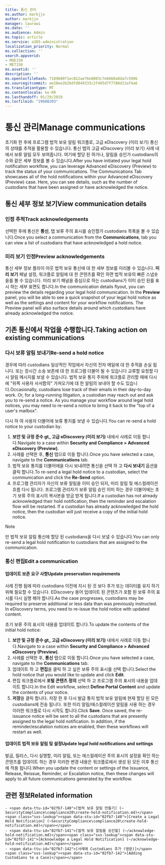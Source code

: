 ```yaml
---
title: 통신 관리
ms.author: markjjo
author: markjjo
manager: laurawi
ms.date: ''
ms.audience: Admin
ms.topic: article
ms.service: o365-administration
localization_priority: Normal
ms.collection: ''
search.appverid:
- MOE150
- MET150
ms.assetid: ''
description: ''
ms.openlocfilehash: 7189680f1ec022ae76e8003c7e6660a8da7c5906
ms.sourcegitcommit: ee28ee2b2bdfd049333c2f495d7f7780d13af4a6
ms.translationtype: MT
ms.contentlocale: ko-KR
ms.lasthandoff: 01/29/2019
ms.locfileid: "29608203"
---
```

# <a name="manage-communications"></a><span data-ttu-id="02fb7-102">통신 관리</span><span class="sxs-lookup"><span data-stu-id="02fb7-102">Manage communications</span></span>

<span data-ttu-id="02fb7-p101">초기화 한 후에 프로그램 법적 보유 알림 워크플로, 고급 eDiscovery (미리 보기) 통신의 상태를 추적을 활용할 수 있습니다. 통신 탭의 고급 eDiscovery (미리 보기) 사례 내에서 보류 알림 모두 보여줍니다. 여기에 할당 된 하거나, 알림을 승인가 custodians의 수와 같은 세부 정보를 볼 수 있습니다.</span><span class="sxs-lookup"><span data-stu-id="02fb7-p101">After you have initiated your legal hold notification workflow, you can leverage  Advanced eDiscovery (Preview) to track the status of your communications. The Communications Tab showcases all of the hold notifications within your Advanced eDiscovery (Preview) case. Here, you can see details, such as the number of custodians that have been assigned or have acknowledged the notice.</span></span>

## <a name="view-communication-details"></a><span data-ttu-id="02fb7-106">통신 세부 정보 보기</span><span class="sxs-lookup"><span data-stu-id="02fb7-106">View communication details</span></span>

### <a name="track-acknowledgements"></a><span data-ttu-id="02fb7-107">인정 추적</span><span class="sxs-lookup"><span data-stu-id="02fb7-107">Track acknowledgements</span></span>

<span data-ttu-id="02fb7-108">선택한 후에 통신은 **통신**, 탭 보류 주의 표시를 승인할가 custodians 목록을 볼 수 있습니다.</span><span class="sxs-lookup"><span data-stu-id="02fb7-108">Once you select a communication from the **Communications**, tab you can view a list of custodians that have acknowledged a hold notice.</span></span> 

### <a name="preview-acknowledgements"></a><span data-ttu-id="02fb7-109">미리 보기 인정</span><span class="sxs-lookup"><span data-stu-id="02fb7-109">Preview acknowledgements</span></span>

<span data-ttu-id="02fb7-p102">통신 세부 정보 플라이 아웃 법적 보유 통신에 대 한 세부 정보를 미리볼 수 있습니다. **미리 보기** 패널 설정, 워크플로 알림에 대 한 콘텐츠를 확인 하면 법적 보유의 빠른 스냅숏을를 볼 수 있습니다. 미리 보기 패널을 중심으로 하는 custodians가 이미 승인 된를 표시 하는 세부 표면도 합니다.</span><span class="sxs-lookup"><span data-stu-id="02fb7-p102">In the communication details flyout, you can preview the details regarding your legal hold communication. In the **Preview** panel, you will be able to see a quick snapshot of your legal hold notice as well as the settings and content for your workflow notifications. The Preview panel will also surface details around which custodians have already acknowledged the notice.</span></span>

## <a name="taking-action-on-existing-communications"></a><span data-ttu-id="02fb7-113">기존 통신에서 작업을 수행합니다.</span><span class="sxs-lookup"><span data-stu-id="02fb7-113">Taking action on existing communications</span></span>

### <a name="re-send-a-hold-notice"></a><span data-ttu-id="02fb7-114">다시 보류 알림 보내기</span><span class="sxs-lookup"><span data-stu-id="02fb7-114">Re-send a hold notice</span></span>

<span data-ttu-id="02fb7-p103">경우에 따라 custodians 일상적인 작업에서 자신의 전자 메일에 대 한 추적을 손실 됩니다. 또는 장시간 소송 보존에 대 한 프로그램 더불어 될 수 있습니다 교류할 요청할 다시 알림 메시지를 보낼 수 있습니다. 법적 보유 통지 주위에 워크플로 관리할 때에 다시에 "위쪽 사용자 사서함의" 가져오기에 대 한 알림의 보내야 할 수도 있습니다.</span><span class="sxs-lookup"><span data-stu-id="02fb7-p103">Occasionally, custodians lose track of their emails in their day-to-day work. Or, for a long-running litigation, a custodian may reach out and ask you to re-send a notice. As you manage your workflow around legal hold notices, you may need to re-send a notice to bring it back to the "top of a user's mailbox".</span></span>

<span data-ttu-id="02fb7-118">다시 하 여 사용자 더불어에 보류 통지를 보낼 수 있습니다.</span><span class="sxs-lookup"><span data-stu-id="02fb7-118">You can re-send a hold notice to your custodian by:</span></span>
1. <span data-ttu-id="02fb7-119">**보안 및 규정 준수 gt_ 고급 eDiscovery (미리 보기)** 내에서 사례로 이동 합니다.</span><span class="sxs-lookup"><span data-stu-id="02fb7-119">Navigate to a case within **Security and Compliance > Advanced eDiscovery (Preview)**.</span></span>
2. <span data-ttu-id="02fb7-120">사례를 선택한 후, **통신** 탭으로 이동 합니다.</span><span class="sxs-lookup"><span data-stu-id="02fb7-120">Once you have selected a case, navigate to the **Communications** tab.</span></span>
3. <span data-ttu-id="02fb7-121">법적 보유 통지를 더불어에을 다시 보내려면 통신을 선택 하 고 **다시 보내기** 옵션을 클릭 합니다.</span><span class="sxs-lookup"><span data-stu-id="02fb7-121">To re-send a legal hold notice to a custodian, select the communication and click the **Re-Send** option.</span></span>
4. <span data-ttu-id="02fb7-p104">프로그램 관리자가 자신의 보류 알림을 이미 승인 되지, 미리 알림 및 에스컬레이션 흐름 다시 됩니다. 프로그램 관리자가 보류 알림 승인 이미 하는 경우 더불어에는 초기 보류 주의 표시의 복사본을 방금 받게 됩니다.</span><span class="sxs-lookup"><span data-stu-id="02fb7-p104">If a custodian has not already acknowledged their hold notification, then the reminder and escalation flow will be restarted. If a custodian has already acknowledged the hold notice, then the custodian will just receive a copy of the initial hold notice.</span></span>

> [!NOTE]
> <span data-ttu-id="02fb7-124">만 법적 보유 알림 통신에 할당 된 custodians을 다시 보낼 수 있습니다.</span><span class="sxs-lookup"><span data-stu-id="02fb7-124">You can only re-send a legal hold notification to custodians that are assigned to the communication.</span></span> 

### <a name="edit-a-communication"></a><span data-ttu-id="02fb7-125">통신 편집</span><span class="sxs-lookup"><span data-stu-id="02fb7-125">Edit a communication</span></span>

#### <a name="update-preservation-requirements"></a><span data-ttu-id="02fb7-126">업데이트 보존 요구 사항</span><span class="sxs-lookup"><span data-stu-id="02fb7-126">Update preservation requirements</span></span>
  
<span data-ttu-id="02fb7-p105">사례 진행 됨에 따라 custodians 이전에 지시 된 것 보다 추가 또는 데이터를 유지 하기 위해 필요할 수 있습니다. EDiscovery 용어 업데이트 된 콘텐츠가 포함 된 보류 주의 표시를 다시 실행 해야 합니다.</span><span class="sxs-lookup"><span data-stu-id="02fb7-p105">As the case progresses, custodians may be required to preserve additional or less data than was previously instructed. In eDiscovery terms, you need to re-issue the hold notice with updated content.</span></span>

<span data-ttu-id="02fb7-129">초기 보류 주의 표시의 내용을 업데이트 합니다.</span><span class="sxs-lookup"><span data-stu-id="02fb7-129">To update the contents of the initial hold notice:</span></span>

1. <span data-ttu-id="02fb7-130">**보안 및 규정 준수 gt_ 고급 eDiscovery (미리 보기)** 내에서 사례로 이동 합니다.</span><span class="sxs-lookup"><span data-stu-id="02fb7-130">Navigate to a case within **Security and Compliance > Advanced eDiscovery (Preview)**.</span></span>
2. <span data-ttu-id="02fb7-131">사례를 선택한 후, **통신** 탭으로 이동 합니다.</span><span class="sxs-lookup"><span data-stu-id="02fb7-131">Once you have selected a case, navigate to the **Communications** tab.</span></span>
3. <span data-ttu-id="02fb7-132">업데이트 하 고 **편집**을 클릭 하 고 싶은 보류 주의 표시를 선택 합니다.</span><span class="sxs-lookup"><span data-stu-id="02fb7-132">Select the hold notice that you would like to update and click **Edit**.</span></span>
4. <span data-ttu-id="02fb7-133">편집 워크플로에서 **포털 콘텐츠 정의** 선택 하 고 프로그램 주의 표시의 내용을 업데이트 합니다.</span><span class="sxs-lookup"><span data-stu-id="02fb7-133">In the Edit workflow, select **Define Portal Content** and update the contents of your notice.</span></span> 
5. <span data-ttu-id="02fb7-p106">**저장**을 클릭 합니다. 저장 한 후 다시 발급 통지 법적 보유 알림에 현재 할당 된 모든 custodians에 전송 됩니다. 또한 미리 알림/에스컬레이션 알림을 사용 하는 경우 이러한 워크플로 다시 시작도 합니다.</span><span class="sxs-lookup"><span data-stu-id="02fb7-p106">Click **Save**. Once saved, the re-issuance notice will be sent to all the custodians that are presently assigned to the legal hold notification. In addition, if the reminder/escalation notices are enabled, then these workflows will restart as well.</span></span> 


#### <a name="update-legal-hold-notifications-and-settings"></a><span data-ttu-id="02fb7-137">업데이트 법적 보유 알림 및 설정</span><span class="sxs-lookup"><span data-stu-id="02fb7-137">Update legal hold notifications and settings</span></span>

<span data-ttu-id="02fb7-138">발급, 릴리스, 다시 실행할, 미리 알림, 또는 에스컬레이션 주의 표시의 설정을 확인 하는 콘텐츠를 업데이트 하는 경우 이러한 변경 내용은 워크플로에서 생성 된 모든 이후 통신에 적용 됩니다.</span><span class="sxs-lookup"><span data-stu-id="02fb7-138">When you update the content or settings of the Issuance, Release, Reissue, Reminder, or Escalation notice, then these changes will apply to all future communications generated by the workflow.</span></span>

## <a name="related-information"></a><span data-ttu-id="02fb7-139">관련 정보</span><span class="sxs-lookup"><span data-stu-id="02fb7-139">Related information</span></span> 

    - <span data-ttu-id="02fb7-140">[법적 보유 알림 만들기] (~ SecurityCompliance\compliance20\create-hold-notification.md)</span><span class="sxs-lookup"><span data-stu-id="02fb7-140">[Create a Legal Hold Notification] (~SecurityCompliance\compliance20\create-hold-notification.md)</span></span>
    - <span data-ttu-id="02fb7-141">[법적 보유 알림을 승인할] (~/acknowledge-hold-notification.md)</span><span class="sxs-lookup"><span data-stu-id="02fb7-141">[Acknowledge a Legal Hold Notification] (~/acknowledge-hold-notification.md)</span></span>
    - <span data-ttu-id="02fb7-142">[사례에 Custodians 추가 (영문)]</span><span class="sxs-lookup"><span data-stu-id="02fb7-142">[Adding Custodians to a Case]</span></span>
